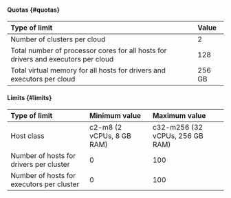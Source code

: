 #### Quotas {#quotas}

| Type of limit                                                                                | Value |
|:-----------------------------------------------------------------------------------------------|:---------|
| Number of clusters per cloud                                                            | 2        |
| Total number of processor cores for all hosts for drivers and executors per cloud | 128      |
| Total virtual memory for all hosts for drivers and executors per cloud   | 256 GB   |

#### Limits {#limits}

| Type of limit                               | Minimum value     | Maximum value          |
|:----------------------------------------------|:-------------------------|:-------------------------------|
| Host class                                   | c2-m8 (2 vCPUs, 8 GB RAM) | c32-m256 (32 vCPUs, 256 GB RAM) |
| Number of hosts for drivers per cluster    | 0                        | 100                            |
| Number of hosts for executors per cluster | 0                        | 100                            |